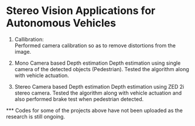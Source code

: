 # Stereo Vision Applications for Autonomous Vehicles

1. Callibration:  
Performed camera calibration so as to remove distortions from the image.

2. Mono Camera based Depth estimation
Depth estimation using single camera of the detected objects (Pedestrian). Tested the algorithm along with vehicle actuation. 

3. Stereo Camera based Depth estimation
Depth estimation using ZED 2i stereo camera. Tested the algorithm along with vehicle actuation and also performed brake test when pedestrian detected.


*** Codes for some of the projects above have not been uploaded as the research is still ongoing.
